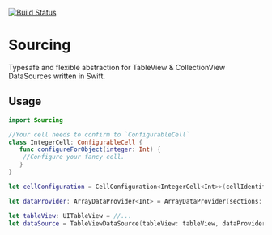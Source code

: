 [![Build Status](https://travis-ci.org/lightsprint09/Sourcing.svg?branch=master)](https://travis-ci.org/lightsprint09/Sourcing)

# Sourcing
Typesafe and flexible abstraction for TableView &amp; CollectionView DataSources written in Swift.

## Usage

```swift
import Sourcing

//Your cell needs to confirm to `ConfigurableCell`
class IntegerCell: ConfigurableCell {
   func configureForObject(integer: Int) {
    //Configure your fancy cell.
   }
}

let cellConfiguration = CellConfiguration<IntegerCell<Int>>(cellIdentifier: "YourReuseID")

let dataProvider: ArrayDataProvider<Int> = ArrayDataProvider(sections: [[2], [1, 3]])

let tableView: UITableView = //...
let dataSource = TableViewDataSource(tableView: tableView, dataProvider: dataProvider, cellDequable: cellConfig)
```

